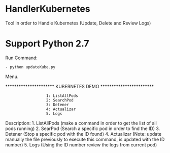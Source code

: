 # HandlerKubernetes

Tool in order to Handle Kubernetes (Update, Delete and Review Logs)

# Support Python 2.7

  Run Command:
  
    - python updateKube.py

  Menu. 
  
  ********************** KUBERNETES DEMO ************************


                      1: ListAllPods
                      2: SearchPod
                      3: Detener
                      4: Actualizar
                      5. Logs


 
  Description:
    1. ListAllPods (make a command in order to get the list of all pods running)
    2. SearPod (Search a specific pod in order to find the ID)
    3. Detener (Stop a specific pod with the ID found)
    4. Actualizar (Note: update manually the file previously to execute this command, is updated with the ID number)
    5. Logs (Using the ID number review the logs from current pod)
